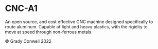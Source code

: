 # CNC-A1
An open source, and cost effective CNC machine designed specifically to route aluminum. Capable of light and heavy plastics, with the rigidity to move at speed through non-ferrous metals

© Grady Conwell 2022
